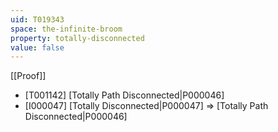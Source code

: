 ```yaml
---
uid: T019343
space: the-infinite-broom
property: totally-disconnected
value: false
---
```

[[Proof]]

* [T001142] [Totally Path Disconnected|P000046]
* [I000047] [Totally Disconnected|P000047] => [Totally Path Disconnected|P000046]

